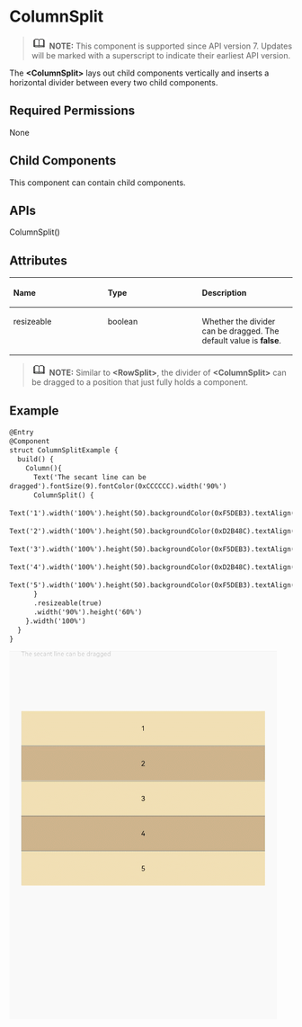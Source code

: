 # ColumnSplit<a name="EN-US_TOPIC_0000001237475057"></a>

>![](../../public_sys-resources/icon-note.gif) **NOTE:** 
>This component is supported since API version 7. Updates will be marked with a superscript to indicate their earliest API version.

The  **<ColumnSplit\>**  lays out child components vertically and inserts a horizontal divider between every two child components.

## Required Permissions<a name="section53281531154915"></a>

None

## Child Components<a name="section5989144051714"></a>

This component can contain child components.

## APIs<a name="section1643325819470"></a>

ColumnSplit\(\)

## Attributes<a name="section945991855410"></a>

<a name="table252174055416"></a>
<table><thead align="left"><tr id="row353940135411"><th class="cellrowborder" valign="top" width="33.333333333333336%" id="mcps1.1.4.1.1"><p id="p175318403545"><a name="p175318403545"></a><a name="p175318403545"></a>Name</p>
</th>
<th class="cellrowborder" valign="top" width="33.29332933293329%" id="mcps1.1.4.1.2"><p id="p453194014548"><a name="p453194014548"></a><a name="p453194014548"></a>Type</p>
</th>
<th class="cellrowborder" valign="top" width="33.373337333733375%" id="mcps1.1.4.1.3"><p id="p19531240145412"><a name="p19531240145412"></a><a name="p19531240145412"></a>Description</p>
</th>
</tr>
</thead>
<tbody><tr id="row125384035411"><td class="cellrowborder" valign="top" width="33.333333333333336%" headers="mcps1.1.4.1.1 "><p id="p1753134065413"><a name="p1753134065413"></a><a name="p1753134065413"></a>resizeable</p>
</td>
<td class="cellrowborder" valign="top" width="33.29332933293329%" headers="mcps1.1.4.1.2 "><p id="p85364012541"><a name="p85364012541"></a><a name="p85364012541"></a>boolean</p>
</td>
<td class="cellrowborder" valign="top" width="33.373337333733375%" headers="mcps1.1.4.1.3 "><p id="p85314400547"><a name="p85314400547"></a><a name="p85314400547"></a>Whether the divider can be dragged. The default value is <strong id="b77317111362"><a name="b77317111362"></a><a name="b77317111362"></a>false</strong>.</p>
</td>
</tr>
</tbody>
</table>

>![](../../public_sys-resources/icon-note.gif) **NOTE:** 
>Similar to  **<RowSplit\>**, the divider of  **<ColumnSplit\>**  can be dragged to a position that just fully holds a component.

## Example<a name="section1078035104913"></a>

```
@Entry
@Component
struct ColumnSplitExample {
  build() {
    Column(){
      Text('The secant line can be dragged').fontSize(9).fontColor(0xCCCCCC).width('90%')
      ColumnSplit() {
        Text('1').width('100%').height(50).backgroundColor(0xF5DEB3).textAlign(TextAlign.Center)
        Text('2').width('100%').height(50).backgroundColor(0xD2B48C).textAlign(TextAlign.Center)
        Text('3').width('100%').height(50).backgroundColor(0xF5DEB3).textAlign(TextAlign.Center)
        Text('4').width('100%').height(50).backgroundColor(0xD2B48C).textAlign(TextAlign.Center)
        Text('5').width('100%').height(50).backgroundColor(0xF5DEB3).textAlign(TextAlign.Center)
      }
      .resizeable(true)
      .width('90%').height('60%')
    }.width('100%')
  }
}
```

![](figures/columnsplit.gif)

